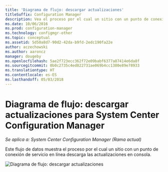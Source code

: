 ```yaml
---
title: 'Diagrama de flujo: descargar actualizaciones'
titleSuffix: Configuration Manager
description: Vea el proceso por el cual un sitio con un punto de conexión de servicio en línea descarga las actualizaciones en consola.
ms.date: 10/06/2016
ms.prod: configuration-manager
ms.technology: configmgr-other
ms.topic: conceptual
ms.assetid: 5d50a8d7-90d2-42da-b9fd-2edc190fa22e
author: aczechowski
ms.author: aaroncz
manager: dougeby
ms.openlocfilehash: 5ae2f723ecc362f72e09babf6377a87414e6da8f
ms.sourcegitcommit: 0b0c2735c4ed822731ae069b4cc1380e89e78933
ms.translationtype: HT
ms.contentlocale: es-ES
ms.lasthandoff: 05/03/2018
---
```

# <a name="flowchart---download-updates-for-system-center-configuration-manager"></a>Diagrama de flujo: descargar actualizaciones para System Center Configuration Manager

*Se aplica a: System Center Configuration Manager (Rama actual)*

Este flujo de datos muestra el proceso por el cual un sitio con un punto de conexión de servicio en línea descarga las actualizaciones en consola.  

 ![Diagrama de flujo: descargar actualizaciones](media/Flowchart---Download-updates.png)  
